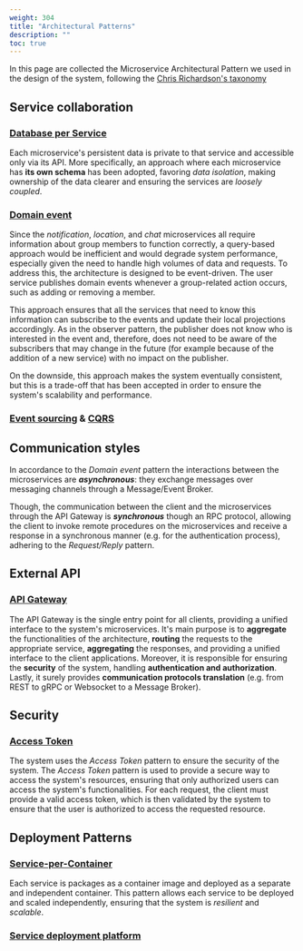 ```yaml
---
weight: 304
title: "Architectural Patterns"
description: ""
toc: true
---
```


In this page are collected the Microservice Architectural Pattern we used in the design of the system, following the [Chris Richardson's taxonomy](https://position-pal.github.io/docs/3-arch-design/4-patterns/)

## Service collaboration

### [Database per Service](https://microservices.io/patterns/data/database-per-service.html)

Each microservice's persistent data is private to that service and accessible only via its API.
More specifically, an approach where each microservice has **its own schema** has been adopted, favoring _data isolation_, making ownership of the data clearer and ensuring the services are _loosely coupled_.

### [Domain event](https://microservices.io/patterns/data/domain-event.html)

Since the _notification_, _location_, and _chat_ microservices all require information about group members to function correctly, a query-based approach would be inefficient and would degrade system performance, especially given the need to handle high volumes of data and requests.
To address this, the architecture is designed to be event-driven.
The user service publishes domain events whenever a group-related action occurs, such as adding or removing a member.

This approach ensures that all the services that need to know this information can subscribe to the events and update their local projections accordingly.
As in the observer pattern, the publisher does not know who is interested in the event and, therefore, does not need to be aware of the subscribers that may change in the future (for example because of the addition of a new service) with no impact on the publisher.

On the downside, this approach makes the system eventually consistent, but this is a trade-off that has been accepted in order to ensure the system's scalability and performance.

### [Event sourcing](https://microservices.io/patterns/data/event-sourcing.html) & [CQRS](https://microservices.io/patterns/data/cqrs.html)

## Communication styles

In accordance to the _Domain event_ pattern the interactions between the microservices are **_asynchronous_**: they exchange messages over messaging channels through a Message/Event Broker.

Though, the communication between the client and the microservices through the API Gateway is **_synchronous_** though an RPC protocol, allowing the client to invoke remote procedures on the microservices and receive a response in a synchronous manner (e.g. for the authentication process), adhering to the _Request/Reply_ pattern.

## External API

### [API Gateway](https://microservices.io/patterns/apigateway.html)

The API Gateway is the single entry point for all clients, providing a unified interface to the system's microservices.
It's main purpose is to **aggregate** the functionalities of the architecture, **routing** the requests to the appropriate service, **aggregating** the responses, and providing a unified interface to the client applications.
Moreover, it is responsible for ensuring the **security** of the system, handling **authentication and authorization**.
Lastly, it surely provides **communication protocols translation** (e.g. from REST to gRPC or Websocket to a Message Broker).

## Security

### [Access Token](https://microservices.io/patterns/security/access-token.html)

The system uses the _Access Token_ pattern to ensure the security of the system.
The _Access Token_ pattern is used to provide a secure way to access the system's resources, ensuring that only authorized users can access the system's functionalities.
For each request, the client must provide a valid access token, which is then validated by the system to ensure that the user is authorized to access the requested resource.

## Deployment Patterns

### [Service-per-Container](https://microservices.io/patterns/deployment/service-per-container.html)

Each service is packages as a container image and deployed as a separate and independent container.
This pattern allows each service to be deployed and scaled independently, ensuring that the system is _resilient_ and _scalable_.

### [Service deployment platform](https://microservices.io/patterns/deployment/service-deployment-platform.html)

